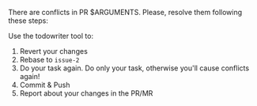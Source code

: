 There are conflicts in PR $ARGUMENTS. Please, resolve them following these steps:

Use the todowriter tool to:

1. Revert your changes
2. Rebase to `issue-2`
3. Do your task again. Do only your task, otherwise you'll cause conflicts again!
4. Commit & Push
5. Report about your changes in the PR/MR
